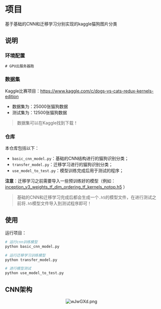 # 项目

基于基础的CNN和迁移学习分别实现的kaggle猫狗图片分类

## 说明

### 环境配置

```html
# GPU云服务器跑
```

### 数据集

Kaggle比赛项目：https://www.kaggle.com/c/dogs-vs-cats-redux-kernels-edition

- 数据集为：25000张猫狗数据
- 测试集为：12500张猫狗数据

> 数据集可以在Kaggle找到下载！

### 仓库

本仓库包括以下：

- `basic_cnn_model.py`：基础的CNN结构进行的猫狗识别分类；
- `transfer_model.py`：迁移学习进行的猫狗识别分类；
- `use_model_to_test.py`：模型训练完成后用于测试的程序；

**注意**：迁移学习之前需要导入一些预训练好的模型（例如：[inception_v3_weights_tf_dim_ordering_tf_kernels_notop.h5](https://download.csdn.net/download/gilgame/10970073) ）

> 基础的CNN和迁移学习完成后都会生成一个`.h5`的模型文件，在进行测试之前将`.h5`模型文件导入到测试程序即可！

## 使用

运行项目：
```python
# 运行cnn训练模型
python basic_cnn_model.py

# 运行迁移学习训练模型
python transfer_model.py

# 进行模型测试
python use_model_to_test.py
```

## CNN架构

<center><img src="https://s1.ax1x.com/2020/09/10/wJwGXd.png" alt="wJwGXd.png" border="0" /></center>


